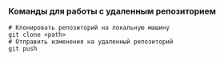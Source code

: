 ### Команды для работы с удаленным репозиторием

```
# Клонировать репозиторий на локальную машину
git clone <path>
# Отправить изменения на удаленный репозиторий
git push
```
